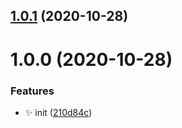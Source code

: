 ## [1.0.1](https://github.com/bubkoo/semantic-release-config/compare/v1.0.0...v1.0.1) (2020-10-28)

# 1.0.0 (2020-10-28)


### Features

* ✨ init ([210d84c](https://github.com/bubkoo/semantic-release-config/commit/210d84c250fcdd43718a79c530ccbc68d8966187))
